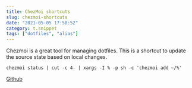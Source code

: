 ```yaml
---
title: ChezMoi shortcuts
slug: chezmoi-shortcuts
date: "2021-05-05 17:58:52"
category: t.snippet
tags: ["dotfiles", "alias"]
---
```


Chezmoi is a great tool for managing dotfiles. This is a shortcut to update the source state based on local changes.

`chezmoi status | cut -c 4- | xargs -I % -p sh -c 'chezmoi add ~/%'`

[Github](https://github.com/twpayne/chezmoi)
